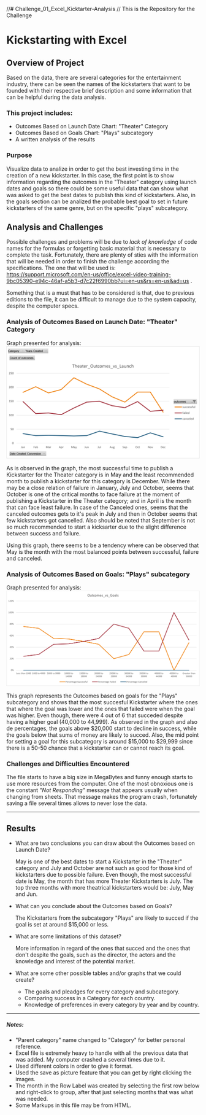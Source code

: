 //# Challenge_01_Excel_Kicktarter-Analysis
// This is the Repository for the Challenge

# **Kickstarting with Excel**

## **Overview of Project**

Based on the data, there are several categories for the entertainment industry, there can be seen the names of the kickstarters that want to be founded with their respective brief description and some information that can be helpful during the data analysis.

### This project includes:
- Outcomes Based on Launch Date Chart: "Theater" Category
- Outcomes Based on Goals Chart: "Plays" subcategory
- A written analysis of the results


### **Purpose**
Visualize data to analize in order to get the best investing time in the creation of a new kickstarter. In this case, the first point is to show information regarding the outcomes in the "Theater" category using launch dates and goals so there could be some useful data that can show what was asked to get the best dates to publish this kind of kickstarters. Also, in the goals section can be analized the probable best goal to set in future kickstarters of the same genre, but on the specific "plays" subcategory.

## **Analysis and Challenges**
Possible challenges and problems will be due to *lack of knowledge* of code names for the formulas or forgetting basic material that is necessary to complete the task. Fortunately, there are plenty of sties with the information that will be needed in order to finish the challenge according the specifications. The one that will be used is: https://support.microsoft.com/en-us/office/excel-video-training-9bc05390-e94c-46af-a5b3-d7c22f6990bb?ui=en-us&rs=en-us&ad=us .

Something that is a must that has to be considered is that, due to previous editions to the file, it can be difficult to manage due to the system capacity, despite the computer specs.

### **Analysis of Outcomes Based on Launch Date: "Theater" Category**

Graph presented for analysis:
<img src=https://github.com/LennethNova/Challenge_01_Excel_Kicktarter-Analysis/blob/main/Resources/Theater_Outcomes_vs_Launch.png></img>

As is observed in the graph, the most successful time to publish a Kickstarter for the Theater category is in May and the least recommended month to publish a kickstarter for this category is December. While there may be a close relation of failure in January, July and October, seems that October is one of the critical months to face failure at the moment of publishing a Kickstarter in the Theater category; and in April is the month that can face least failure. In case of the Canceled ones, seems that the canceled outcomes gets to it's peak in July and then in October seems that few kickstarters got cancelled. Also should be noted that September is not so much recommended to start a kicksarter due to the slight difference between success and failure.

Using this graph, there seems to be a tendency where can be observed that May is the month with the most balanced points between successful, failure and canceled. 


### **Analysis of Outcomes Based on Goals: "Plays" subcategory**
Graph presented for analysis:
<img src=https://github.com/LennethNova/Challenge_01_Excel_Kicktarter-Analysis/blob/main/Resources/Outcomes_vs_Goals.png></img>

This graph represents the Outcomes based on goals for the "Plays" subcategory and shows that the most succesful Kickstarter where the ones that where the goal was lower and the ones that failed were when the goal was higher. Even though, there were 4 out of 6 that succeded despite having a higher goal (40,000 to 44,999). As observed in the graph and also de percentages, the goals above $20,000 start to decline in success, while the goals below that sums of money are likely to succed. Also, the mid point for setting a goal for this subcategory is around $15,000 to $29,999 since there is a 50-50 chance that a kickstarter can or cannot reach its goal.

### **Challenges and Difficulties Encountered**
The file starts to have a big size in MegaBytes and funny enough starts to use more resources from the computer. One of the most obnoxious one is the constant *"Not Responding"* message that appears usually when changing from sheets. That message makes the program crash, fortunately saving a file several times allows to never lose the data.  

---

## **Results**

- What are two conclusions you can draw about the Outcomes based on Launch Date?

    May is one of the best dates to start a Kickstarter in the "Theater" category and  July and October are not such as good for those kind of kickstarters due to possible failure.
Even though, the most successful date is May, the month that has more Theater Kickstarters is July. The top three months with more theatrical kickstarters would be: July, May and Jun.

- What can you conclude about the Outcomes based on Goals?

    The Kickstarters from the subcategory "Plays" are likely to succed if the goal is set at around $15,000 or less.

- What are some limitations of this dataset?

    More information in regard of the ones that succed and the ones that don't despite the goals, such as the director, the actors and the knowledge and interest of the potential market.

- What are some other possible tables and/or graphs that we could create?
    - The goals and pleadges for every category and subcategory.
    - Comparing success in a Category for each country.
    - Knowledge of preferences in every category by year and by country.

---
##### Notes: #####

- "Parent category" name changed to "Category" for better personal reference.
- Excel file is extremely heavy to handle with all the previous data that was added. My computer crashed a several times due to it.
- Used different colors in order to give it format.
- Used the save as picture feature that you can get by right clicking the images. 
- The month in the Row Label was created by selecting the first row below and right-click to group, after that just selecting months that was what was needed.
- Some Markups in this file may be from HTML.
